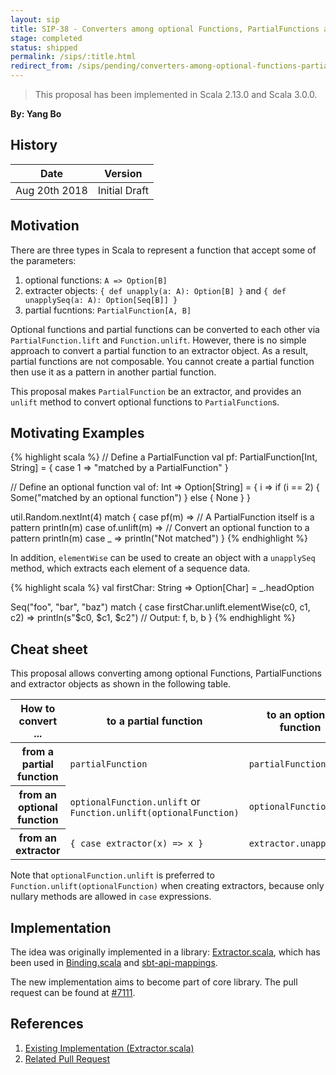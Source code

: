 ```yaml
---
layout: sip
title: SIP-38 - Converters among optional Functions, PartialFunctions and extractor objects
stage: completed
status: shipped
permalink: /sips/:title.html
redirect_from: /sips/pending/converters-among-optional-functions-partialfunctions-and-extractor-object.html
---
```


> This proposal has been implemented in Scala 2.13.0 and Scala 3.0.0.

**By: Yang Bo**


## History

| Date          | Version       |
|---------------|---------------|
| Aug 20th 2018 | Initial Draft |

## Motivation

There are three types in Scala to represent a function that accept some of the parameters:

1. optional functions: `A => Option[B]`
2. extracter objects: `{ def unapply(a: A): Option[B] }` and `{ def unapplySeq(a: A): Option[Seq[B]] }`
3. partial fucntions: `PartialFunction[A, B]`

Optional functions and partial functions can be converted to each other via `PartialFunction.lift` and `Function.unlift`. However, there is no simple approach to convert a partial function to an extractor object. As a result, partial functions are not composable. You cannot create a partial function then use it as a pattern in another partial function.

This proposal makes `PartialFunction` be an extractor, and provides an `unlift` method to convert optional functions to `PartialFunction`s.

## Motivating Examples

{% highlight scala %}
// Define a PartialFunction
val pf: PartialFunction[Int, String] = {
  case 1 => "matched by a PartialFunction"
}

// Define an optional function
val of: Int => Option[String] = { i =>
  if (i == 2) {
    Some("matched by an optional function")
  } else {
    None
  }
}

util.Random.nextInt(4) match {
  case pf(m) => // A PartialFunction itself is a pattern
    println(m)
  case of.unlift(m) => // Convert an optional function to a pattern
    println(m)
  case _ =>
    println("Not matched")
}
{% endhighlight %}

In addition, `elementWise` can be used to create an object with a `unapplySeq` method, which extracts each element of a sequence data.

{% highlight scala %}
val firstChar: String => Option[Char] = _.headOption

Seq("foo", "bar", "baz") match {
  case firstChar.unlift.elementWise(c0, c1, c2) =>
    println(s"$c0, $c1, $c2") // Output: f, b, b
}
{% endhighlight %}

## Cheat sheet

This proposal allows converting among optional Functions, PartialFunctions and extractor objects as shown in the following table.

<table>
  <thead>
    <tr>
      <th>
        How to convert ...
      </th>
      <th>
        to a partial function
      </th>
      <th>
        to an optional function
      </th>
      <th>
        to an extractor
      </th>
    </tr>
  </thead>
  <tbody>
    <tr>
      <th>
        from a partial function
      </th>
      <td>
        <code>partialFunction</code>
      </td>
      <td>
        <code>partialFunction.lift</code>
      </td>
      <td>
        <code>partialFunction</code>
      </td>
    </tr>
    <tr>
      <th>
        from an optional function
      </th>
      <td>
        <code>optionalFunction.unlift</code> or <code>Function.unlift(optionalFunction)</code>
      </td>
      <td>
        <code>optionalFunction</code>
      </td>
      <td>
        <code>optionalFunction.unlift</code>
      </td>
    </tr>
    <tr>
      <th>
        from an extractor
      </th>
      <td>
        <code>{ case extractor(x) => x }</code>
      </td>
      <td>
        <code>extractor.unapply _</code>
      </td>
      <td>
        <code>extractor</code>
      </td>
    </tr>
  </tbody>
</table>

Note that `optionalFunction.unlift` is preferred to `Function.unlift(optionalFunction)` when creating extractors, because only nullary methods are allowed in `case` expressions.

## Implementation

The idea was originally implemented in a library: [Extractor.scala](https://github.com/ThoughtWorksInc/Extractor.scala), which has been used in [Binding.scala](https://github.com/ThoughtWorksInc/Binding.scala/blob/10.0.x/XmlExtractor/src/main/scala/com/thoughtworks/binding/XmlExtractor.scala#L63) and [sbt-api-mappings](https://github.com/ThoughtWorksInc/sbt-api-mappings/blob/f4e1353/src/main/scala/com/thoughtworks/sbtApiMappings/ApiMappings.scala#L48).

The new implementation aims to become part of core library. The pull request can be found at [#7111][2].

## References

1. [Existing Implementation (Extractor.scala)][1]
2. [Related Pull Request][2]

[1]: https://github.com/ThoughtWorksInc/Extractor.scala "Extractor.scala"
[2]: https://github.com/scala/scala/pull/7111 "#7111"
